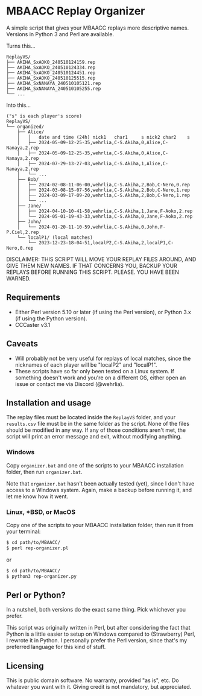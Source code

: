# MBAACC Replay Organizer

A simple script that gives your MBAACC replays more descriptive names. Versions in Python 3 and Perl are available.

Turns this...

```
ReplayVS/
├── AKIHA_SxAOKO_240510124159.rep
├── AKIHA_SxAOKO_240510124334.rep
├── AKIHA_SxAOKO_240510124451.rep
├── AKIHA_SxAOKO_240510125515.rep
├── AKIHA_SxNANAYA_240510105121.rep
├── AKIHA_SxNANAYA_240510105255.rep
└── ...
```

Into this...

```
("s" is each player's score)
ReplayVS/
└── organized/
    ├── Alice/
    │   │   date and time (24h) nick1   char1     s nick2 char2    s
    │   ├── 2024-05-09-12-25-35,wehrlia,C-S.Akiha,0,Alice,C-Nanaya,2.rep
    │   ├── 2024-05-09-12-25-35,wehrlia,C-S.Akiha,0,Alice,C-Nanaya,2.rep
    │   ├── 2024-07-29-13-27-03,wehrlia,C-S.Akiha,1,Alice,C-Nanaya,2.rep
    │   └── ...
    ├── Bob/
    │   ├── 2024-02-08-11-06-00,wehrlia,C-S.Akiha,2,Bob,C-Nero,0.rep
    │   ├── 2024-03-08-15-07-56,wehrlia,C-S.Akiha,2,Bob,C-Nero,1.rep
    │   ├── 2024-03-09-17-09-20,wehrlia,C-S.Akiha,2,Bob,C-Nero,1.rep
    │   └── ...
    ├── Jane/
    │   ├── 2024-04-10-10-41-58,wehrlia,C-S.Akiha,1,Jane,F-Aoko,2.rep
    │   └── 2024-05-01-19-43-33,wehrlia,C-S.Akiha,0,Jane,F-Aoko,2.rep
    ├── John/
    │   └── 2024-01-20-11-10-59,wehrlia,C-S.Akiha,0,John,F-P.Ciel,2.rep
    └── localP1/ (local matches)
        └── 2023-12-23-18-04-51,localP2,C-S.Akiha,2,localP1,C-Nero,0.rep
```

DISCLAIMER: THIS SCRIPT WILL MOVE YOUR REPLAY FILES AROUND, AND GIVE THEM NEW NAMES. IF THAT CONCERNS YOU, BACKUP YOUR REPLAYS BEFORE RUNNING THIS SCRIPT. PLEASE. YOU HAVE BEEN WARNED.

## Requirements

- Either Perl version 5.10 or later (if using the Perl version), or Python 3.x (if using the Python version).
- CCCaster v3.1

## Caveats

- Will probably not be very useful for replays of local matches, since the nicknames of each player will be "localP2" and "localP1".
- These scripts have so far only been tested on a Linux system. If something doesn't work and you're on a different OS, either open an issue or contact me via Discord (@wehrlia).

## Installation and usage

The replay files must be located inside the `ReplayVS` folder, and your `results.csv` file must be in the same folder as the script. None of the files should be modified in any way. If any of those conditions aren't met, the script will print an error message and exit, without modifying anything.

### Windows

Copy `organizer.bat` and one of the scripts to your MBAACC installation folder, then run `organizer.bat`.

Note that `organizer.bat` hasn't been actually tested (yet), since I don't have access to a Windows system. Again, make a backup before running it, and let me know how it went.

### Linux, \*BSD, or MacOS

Copy one of the scripts to your MBAACC installation folder, then run it from your terminal:

```bash
$ cd path/to/MBAACC/
$ perl rep-organizer.pl
```

or

```bash
$ cd path/to/MBAACC/
$ python3 rep-organizer.py
```

## Perl or Python?

In a nutshell, both versions do the exact same thing. Pick whichever you prefer.

This script was originally written in Perl, but after considering the fact that Python is a little easier to setup on Windows compared to (Strawberry) Perl, I rewrote it in Python. I personally prefer the Perl version, since that's my preferred language for this kind of stuff.

## Licensing

This is public domain software. No warranty, provided "as is", etc. Do whatever you want with it. Giving credit is not mandatory, but appreciated.
